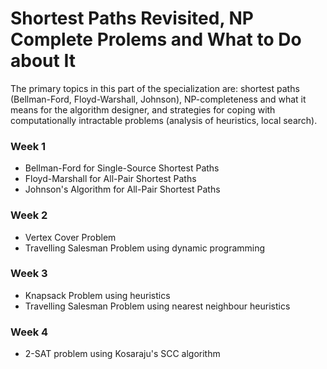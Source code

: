 # Shortest Paths Revisited, NP Complete Prolems and What to Do about It

The primary topics in this part of the specialization are: shortest paths (Bellman-Ford, Floyd-Warshall, Johnson), NP-completeness and what it means for the algorithm designer, and strategies for coping with computationally intractable problems (analysis of heuristics, local search).

### Week 1

- Bellman-Ford for Single-Source Shortest Paths
- Floyd-Marshall for All-Pair Shortest Paths
- Johnson's Algorithm for All-Pair Shortest Paths

### Week 2

- Vertex Cover Problem
- Travelling Salesman Problem using dynamic programming

### Week 3

- Knapsack Problem using heuristics
- Travelling Salesman Problem using nearest neighbour heuristics

### Week 4

- 2-SAT problem using Kosaraju's SCC algorithm
